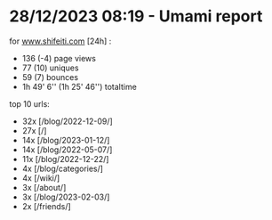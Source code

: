 # 28/12/2023 08:19 - Umami report
for www.shifeiti.com [24h] :

 - 136 (-4) page views
 - 77 (10) uniques
 - 59 (7) bounces
 - 1h 49' 6'' (1h 25' 46'') totaltime


top 10 urls:
 - 32x [/blog/2022-12-09/]
 - 27x [/]
 - 14x [/blog/2023-01-12/]
 - 14x [/blog/2022-05-07/]
 - 11x [/blog/2022-12-22/]
 - 4x [/blog/categories/]
 - 4x [/wiki/]
 - 3x [/about/]
 - 3x [/blog/2023-02-03/]
 - 2x [/friends/]


